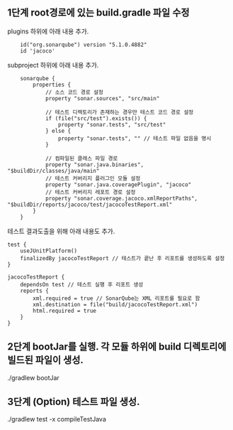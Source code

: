 ## 1단계 root경로에 있는 build.gradle 파일 수정

plugins 하위에 아래 내용 추가.
```
    id("org.sonarqube") version "5.1.0.4882"
    id 'jacoco'
```
subproject 하위에 아래 내용 추가.
```
    sonarqube {
        properties {
            // 소스 코드 경로 설정
            property "sonar.sources", "src/main"

            // 테스트 디렉토리가 존재하는 경우만 테스트 코드 경로 설정
            if (file("src/test").exists()) {
                property "sonar.tests", "src/test"
            } else {
                property "sonar.tests", "" // 테스트 파일 없음을 명시
            }

            // 컴파일된 클래스 파일 경로
            property "sonar.java.binaries", "$buildDir/classes/java/main"
            // 테스트 커버리지 플러그인 모듈 설정
            property "sonar.java.coveragePlugin", "jacoco"
            // 테스트 커버리지 레포트 경로 설정
            property "sonar.coverage.jacoco.xmlReportPaths", "$buildDir/reports/jacoco/test/jacocoTestReport.xml"
        }
    }
```

테스트 결과도출을 위해 아래 내용도 추가.
```
test {
    useJUnitPlatform()
    finalizedBy jacocoTestReport // 테스트가 끝난 후 리포트를 생성하도록 설정
}

jacocoTestReport {
    dependsOn test // 테스트 실행 후 리포트 생성
    reports {
        xml.required = true // SonarQube는 XML 리포트를 필요로 함
        xml.destination = file("build/jacocoTestReport.xml")
        html.required = true
    }
}
```

## 2단계 bootJar를 실행. 각 모듈 하위에 build 디렉토리에 빌드된 파일이 생성.
./gradlew bootJar

## 3단계 (Option) 테스트 파일 생성.
./gradlew test -x compileTestJava

